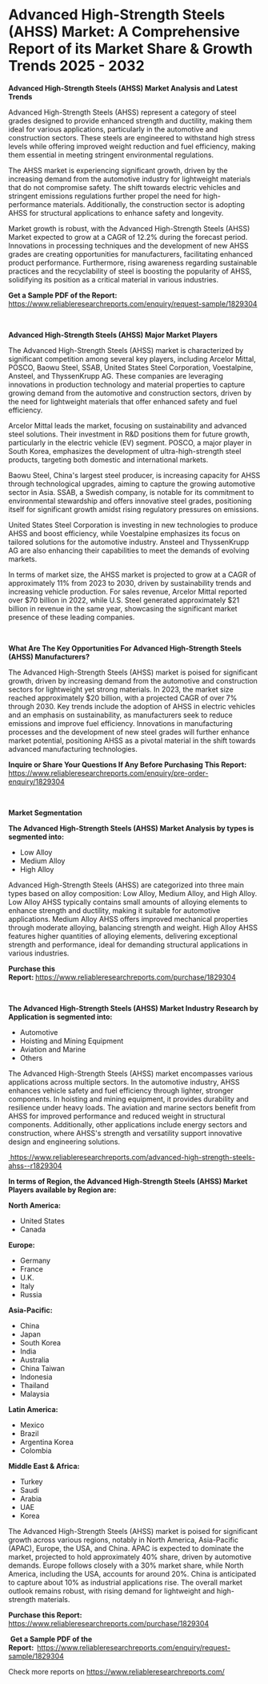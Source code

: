 <p><h1>Advanced High-Strength Steels (AHSS) Market: A Comprehensive Report of its Market Share & Growth Trends 2025 - 2032</h1></p><p><strong>Advanced High-Strength Steels (AHSS) Market Analysis and Latest Trends</strong></p>
<p><p>Advanced High-Strength Steels (AHSS) represent a category of steel grades designed to provide enhanced strength and ductility, making them ideal for various applications, particularly in the automotive and construction sectors. These steels are engineered to withstand high stress levels while offering improved weight reduction and fuel efficiency, making them essential in meeting stringent environmental regulations.</p><p>The AHSS market is experiencing significant growth, driven by the increasing demand from the automotive industry for lightweight materials that do not compromise safety. The shift towards electric vehicles and stringent emissions regulations further propel the need for high-performance materials. Additionally, the construction sector is adopting AHSS for structural applications to enhance safety and longevity.</p><p>Market growth is robust, with the Advanced High-Strength Steels (AHSS) Market expected to grow at a CAGR of 12.2% during the forecast period. Innovations in processing techniques and the development of new AHSS grades are creating opportunities for manufacturers, facilitating enhanced product performance. Furthermore, rising awareness regarding sustainable practices and the recyclability of steel is boosting the popularity of AHSS, solidifying its position as a critical material in various industries.</p></p>
<p><strong>Get a Sample PDF of the Report:&nbsp;</strong> <a href="https://www.reliableresearchreports.com/enquiry/request-sample/1829304?utm_campaign=3022&utm_medium=2&utm_source=Github&utm_content=ia&utm_term=03042025&utm_id=advanced-high-strength-steels-ahss">https://www.reliableresearchreports.com/enquiry/request-sample/1829304</a></p>
<p>&nbsp;</p>
<p><strong>Advanced High-Strength Steels (AHSS) Major Market Players</strong></p>
<p><p>The Advanced High-Strength Steels (AHSS) market is characterized by significant competition among several key players, including Arcelor Mittal, POSCO, Baowu Steel, SSAB, United States Steel Corporation, Voestalpine, Ansteel, and ThyssenKrupp AG. These companies are leveraging innovations in production technology and material properties to capture growing demand from the automotive and construction sectors, driven by the need for lightweight materials that offer enhanced safety and fuel efficiency.</p><p>Arcelor Mittal leads the market, focusing on sustainability and advanced steel solutions. Their investment in R&D positions them for future growth, particularly in the electric vehicle (EV) segment. POSCO, a major player in South Korea, emphasizes the development of ultra-high-strength steel products, targeting both domestic and international markets.</p><p>Baowu Steel, China's largest steel producer, is increasing capacity for AHSS through technological upgrades, aiming to capture the growing automotive sector in Asia. SSAB, a Swedish company, is notable for its commitment to environmental stewardship and offers innovative steel grades, positioning itself for significant growth amidst rising regulatory pressures on emissions.</p><p>United States Steel Corporation is investing in new technologies to produce AHSS and boost efficiency, while Voestalpine emphasizes its focus on tailored solutions for the automotive industry. Ansteel and ThyssenKrupp AG are also enhancing their capabilities to meet the demands of evolving markets.</p><p>In terms of market size, the AHSS market is projected to grow at a CAGR of approximately 11% from 2023 to 2030, driven by sustainability trends and increasing vehicle production. For sales revenue, Arcelor Mittal reported over $70 billion in 2022, while U.S. Steel generated approximately $21 billion in revenue in the same year, showcasing the significant market presence of these leading companies.</p></p>
<p>&nbsp;</p>
<p><strong>What Are The Key Opportunities For Advanced High-Strength Steels (AHSS) Manufacturers?</strong></p>
<p><p>The Advanced High-Strength Steels (AHSS) market is poised for significant growth, driven by increasing demand from the automotive and construction sectors for lightweight yet strong materials. In 2023, the market size reached approximately $20 billion, with a projected CAGR of over 7% through 2030. Key trends include the adoption of AHSS in electric vehicles and an emphasis on sustainability, as manufacturers seek to reduce emissions and improve fuel efficiency. Innovations in manufacturing processes and the development of new steel grades will further enhance market potential, positioning AHSS as a pivotal material in the shift towards advanced manufacturing technologies.</p></p>
<p><strong>Inquire or Share Your Questions If Any Before Purchasing This Report:</strong> <a href="https://www.reliableresearchreports.com/enquiry/pre-order-enquiry/1829304?utm_campaign=3022&utm_medium=2&utm_source=Github&utm_content=ia&utm_term=03042025&utm_id=advanced-high-strength-steels-ahss">https://www.reliableresearchreports.com/enquiry/pre-order-enquiry/1829304</a></p>
<p>&nbsp;</p>
<p><strong>Market Segmentation</strong></p>
<p><strong>The Advanced High-Strength Steels (AHSS) Market Analysis by types is segmented into:</strong></p>
<p><ul><li>Low Alloy</li><li>Medium Alloy</li><li>High Alloy</li></ul></p>
<p><p>Advanced High-Strength Steels (AHSS) are categorized into three main types based on alloy composition: Low Alloy, Medium Alloy, and High Alloy. Low Alloy AHSS typically contains small amounts of alloying elements to enhance strength and ductility, making it suitable for automotive applications. Medium Alloy AHSS offers improved mechanical properties through moderate alloying, balancing strength and weight. High Alloy AHSS features higher quantities of alloying elements, delivering exceptional strength and performance, ideal for demanding structural applications in various industries.</p></p>
<p><strong>Purchase this Report:&nbsp;</strong><a href="https://www.reliableresearchreports.com/purchase/1829304?utm_campaign=3022&utm_medium=2&utm_source=Github&utm_content=ia&utm_term=03042025&utm_id=advanced-high-strength-steels-ahss">https://www.reliableresearchreports.com/purchase/1829304</a></p>
<p>&nbsp;</p>
<p><strong>The Advanced High-Strength Steels (AHSS) Market Industry Research by Application is segmented into:</strong></p>
<p><ul><li>Automotive</li><li>Hoisting and Mining Equipment</li><li>Aviation and Marine</li><li>Others</li></ul></p>
<p><p>The Advanced High-Strength Steels (AHSS) market encompasses various applications across multiple sectors. In the automotive industry, AHSS enhances vehicle safety and fuel efficiency through lighter, stronger components. In hoisting and mining equipment, it provides durability and resilience under heavy loads. The aviation and marine sectors benefit from AHSS for improved performance and reduced weight in structural components. Additionally, other applications include energy sectors and construction, where AHSS's strength and versatility support innovative design and engineering solutions.</p></p>
<p><a href="https://www.reliableresearchreports.com/advanced-high-strength-steels-ahss--r1829304?utm_campaign=3022&utm_medium=2&utm_source=Github&utm_content=ia&utm_term=03042025&utm_id=advanced-high-strength-steels-ahss">&nbsp;https://www.reliableresearchreports.com/advanced-high-strength-steels-ahss--r1829304</a></p>
<p><strong>In terms of Region, the Advanced High-Strength Steels (AHSS) Market Players available by Region are:</strong></p>
<p>
    <p> <strong> North America: </strong>
        <ul>
            <li>United States</li>
            <li>Canada</li>
        </ul>
        </p> 
    <p> <strong> Europe: </strong>
        <ul>
            <li>Germany</li>
            <li>France</li>
            <li>U.K.</li>
            <li>Italy</li>
            <li>Russia</li>
        </ul>
        </p> 
    <p> <strong> Asia-Pacific: </strong>
        <ul>
            <li>China</li>
            <li>Japan</li>
            <li>South Korea</li>
            <li>India</li>
            <li>Australia</li>
            <li>China Taiwan</li>
            <li>Indonesia</li>
            <li>Thailand</li>
            <li>Malaysia</li>
        </ul>
        </p> 
    <p> <strong> Latin America: </strong>
        <ul>
            <li>Mexico</li>
            <li>Brazil</li>
            <li>Argentina Korea</li>
            <li>Colombia</li>
        </ul>
        </p> 
    <p> <strong> Middle East & Africa: </strong>
        <ul>
            <li>Turkey</li>
            <li>Saudi</li>
            <li>Arabia</li>
            <li>UAE</li>
            <li>Korea</li>
        </ul>
    </p>
    </p>
<p><p>The Advanced High-Strength Steels (AHSS) market is poised for significant growth across various regions, notably in North America, Asia-Pacific (APAC), Europe, the USA, and China. APAC is expected to dominate the market, projected to hold approximately 40% share, driven by automotive demands. Europe follows closely with a 30% market share, while North America, including the USA, accounts for around 20%. China is anticipated to capture about 10% as industrial applications rise. The overall market outlook remains robust, with rising demand for lightweight and high-strength materials.</p></p>
<p><strong>Purchase this Report: </strong><a href="https://www.reliableresearchreports.com/purchase/1829304?utm_campaign=3022&utm_medium=2&utm_source=Github&utm_content=ia&utm_term=03042025&utm_id=advanced-high-strength-steels-ahss">https://www.reliableresearchreports.com/purchase/1829304</a></p>
<p>&nbsp;<strong>Get a Sample PDF of the Report:&nbsp;&nbsp;</strong><a href="https://www.reliableresearchreports.com/enquiry/request-sample/1829304?utm_campaign=3022&utm_medium=2&utm_source=Github&utm_content=ia&utm_term=03042025&utm_id=advanced-high-strength-steels-ahss">https://www.reliableresearchreports.com/enquiry/request-sample/1829304</a></p>
<p><strong></strong></p>
<p>Check more reports on <a href="https://www.reliableresearchreports.com/?utm_campaign=3022&utm_medium=2&utm_source=Github&utm_content=ia&utm_term=03042025&utm_id=advanced-high-strength-steels-ahss">https://www.reliableresearchreports.com/</a></p>